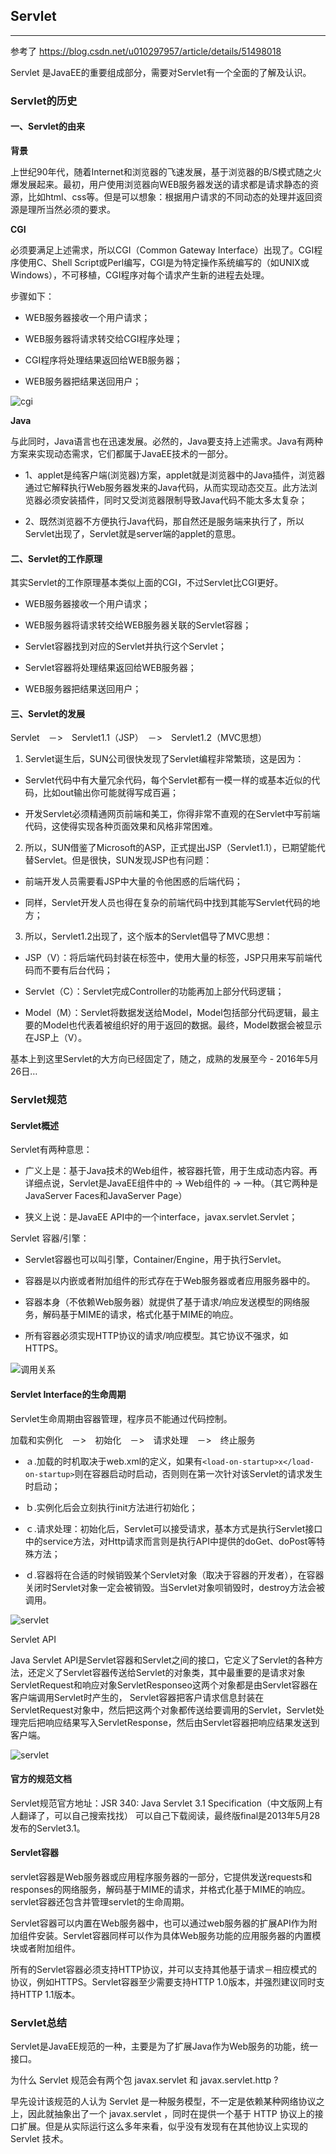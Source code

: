 
<h2>Servlet</h2>

--------------------------------------------------------

参考了 https://blog.csdn.net/u010297957/article/details/51498018

Servlet 是JavaEE的重要组成部分，需要对Servlet有一个全面的了解及认识。


### Servlet的历史

#### 一、Servlet的由来

**背景**

上世纪90年代，随着Internet和浏览器的飞速发展，基于浏览器的B/S模式随之火爆发展起来。最初，用户使用浏览器向WEB服务器发送的请求都是请求静态的资源，比如html、css等。但是可以想象：根据用户请求的不同动态的处理并返回资源是理所当然必须的要求。

**CGI**

必须要满足上述需求，所以CGI（Common Gateway Interface）出现了。CGI程序使用C、Shell Script或Perl编写，CGI是为特定操作系统编写的（如UNIX或Windows），不可移植，CGI程序对每个请求产生新的进程去处理。

步骤如下：

- WEB服务器接收一个用户请求；

- WEB服务器将请求转交给CGI程序处理；

- CGI程序将处理结果返回给WEB服务器；

- WEB服务器把结果送回用户；

![cgi](/images/cgi.jpeg)


**Java**

与此同时，Java语言也在迅速发展。必然的，Java要支持上述需求。Java有两种方案来实现动态需求，它们都属于JavaEE技术的一部分。

- 1、applet是纯客户端(浏览器)方案，applet就是浏览器中的Java插件，浏览器通过它解释执行Web服务器发来的Java代码，从而实现动态交互。此方法浏览器必须安装插件，同时又受浏览器限制导致Java代码不能太多太复杂；
    
- 2、既然浏览器不方便执行Java代码，那自然还是服务端来执行了，所以Servlet出现了，Servlet就是server端的applet的意思。


#### 二、Servlet的工作原理

其实Servlet的工作原理基本类似上面的CGI，不过Servlet比CGI更好。

- WEB服务器接收一个用户请求；

- WEB服务器将请求转交给WEB服务器关联的Servlet容器；

- Servlet容器找到对应的Servlet并执行这个Servlet；

- Servlet容器将处理结果返回给WEB服务器；

- WEB服务器把结果送回用户；


#### 三、Servlet的发展

Servlet　－>　Servlet1.1（JSP）　－>　Servlet1.2（MVC思想）

1. Servlet诞生后，SUN公司很快发现了Servlet编程非常繁琐，这是因为：

  - Servlet代码中有大量冗余代码，每个Servlet都有一模一样的或基本近似的代码，比如out输出你可能就得写成百遍；
  
  - 开发Servlet必须精通网页前端和美工，你得非常不直观的在Servlet中写前端代码，这使得实现各种页面效果和风格非常困难。

2. 所以，SUN借鉴了Microsoft的ASP，正式提出JSP（Servlet1.1），已期望能代替Servlet。但是很快，SUN发现JSP也有问题：

  - 前端开发人员需要看JSP中大量的令他困惑的后端代码；

  - 同样，Servlet开发人员也得在复杂的前端代码中找到其能写Servlet代码的地方；

3. 所以，Servlet1.2出现了，这个版本的Servlet倡导了MVC思想：

  - JSP（V）：将后端代码封装在标签中，使用大量的标签，JSP只用来写前端代码而不要有后台代码；

  - Servlet（C）：Servlet完成Controller的功能再加上部分代码逻辑；

  - Model（M）：Servlet将数据发送给Model，Model包括部分代码逻辑，最主要的Model也代表着被组织好的用于返回的数据。最终，Model数据会被显示在JSP上（V）。

基本上到这里Servlet的大方向已经固定了，随之，成熟的发展至今 - 2016年5月26日…

 

### Servlet规范

#### Servlet概述

Servlet有两种意思：

- 广义上是：基于Java技术的Web组件，被容器托管，用于生成动态内容。再详细点说，Servlet是JavaEE组件中的 -> Web组件的 -> 一种。（其它两种是JavaServer Faces和JavaServer Page）

- 狭义上说：是JavaEE API中的一个interface，javax.servlet.Servlet；

Servlet 容器/引擎：

- Servlet容器也可以叫引擎，Container/Engine，用于执行Servlet。

- 容器是以内嵌或者附加组件的形式存在于Web服务器或者应用服务器中的。

- 容器本身（不依赖Web服务器）就提供了基于请求/响应发送模型的网络服务，解码基于MIME的请求，格式化基于MIME的响应。

- 所有容器必须实现HTTP协议的请求/响应模型。其它协议不强求，如HTTPS。

![调用关系](/images/diaoyong.png)


#### Servlet Interface的生命周期

Servlet生命周期由容器管理，程序员不能通过代码控制。

加载和实例化　－>　初始化　－>　请求处理　－>　终止服务

- ａ.加载的时机取决于web.xml的定义，如果有`<load-on-startup>x</load-on-startup>`则在容器启动时启动，否则则在第一次针对该Servlet的请求发生时启动；

- ｂ.实例化后会立刻执行init方法进行初始化；

- ｃ.请求处理：初始化后，Servlet可以接受请求，基本方式是执行Servlet接口中的service方法，对Http请求而言则是执行API中提供的doGet、doPost等特殊方法；

- ｄ.容器将在合适的时候销毁某个Servlet对象（取决于容器的开发者），在容器关闭时Servlet对象一定会被销毁。当Servlet对象呗销毁时，destroy方法会被调用。

![servlet](/images/servlet.jpg)


Servlet API 

Java Servlet API是Servlet容器和Servlet之间的接口，它定义了Servlet的各种方法，还定义了Servlet容器传送给Servlet的对象类，其中最重要的是请求对象ServletRequest和响应对象ServletResponseo这两个对象都是由Servlet容器在客户端调用Servlet时产生的，
Servlet容器把客户请求信息封装在ServletRequest对象中，然后把这两个对象都传送给要调用的Servlet，Servlet处理完后把响应结果写入ServletResponse，然后由Servlet容器把响应结果发送到客户端。

![servlet](/images/api.png)

#### 官方的规范文档

Servlet规范官方地址：JSR 340: Java Servlet 3.1 Specification（中文版网上有人翻译了，可以自己搜索找找）
可以自己下载阅读，最终版final是2013年5月28发布的Servlet3.1。


#### Servlet容器

servlet容器是Web服务器或应用程序服务器的一部分，它提供发送requests和responses的网络服务，解码基于MIME的请求，并格式化基于MIME的响应。 servlet容器还包含并管理servlet的生命周期。
     
Servlet容器可以内置在Web服务器中，也可以通过web服务器的扩展API作为附加组件安装。Servlet容器同样可以作为具体Web服务功能的应用服务器的内置模块或者附加组件。

所有的Servlet容器必须支持HTTP协议，并可以支持其他基于请求－相应模式的协议，例如HTTPS。Servlet容器至少需要支持HTTP 1.0版本，并强烈建议同时支持HTTP 1.1版本。


### Servlet总结

Servlet是JavaEE规范的一种，主要是为了扩展Java作为Web服务的功能，统一接口。


为什么 Servlet 规范会有两个包 javax.servlet 和 javax.servlet.http ?

早先设计该规范的人认为 Servlet 是一种服务模型，不一定是依赖某种网络协议之上，因此就抽象出了一个 javax.servlet ，同时在提供一个基于 HTTP 协议上的接口扩展。但是从实际运行这么多年来看，似乎没有发现有在其他协议上实现的 Servlet 技术。 








